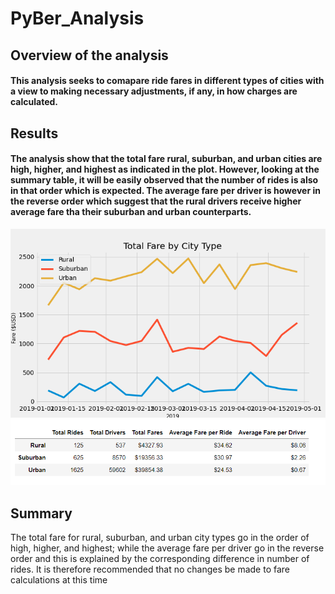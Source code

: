 # PyBer_Analysis

## Overview of the analysis

#### This analysis seeks to comapare ride fares in different types of cities with a view to making necessary adjustments, if any, in how charges are calculated.


## Results

#### The analysis show that the total fare rural, suburban, and urban cities are high, higher, and highest as indicated in the plot. However, looking at the summary table, it will be easily observed that the number of rides is also in that order which is expected. The average fare per driver is however in the reverse order which suggest that the rural drivers receive higher average fare tha their suburban and urban counterparts.

![Total_Fare_by_City_Type](analysis/PyBer_fare_summary.png)
![Summary_Data_by_City_Type](analysis/summary_data.PNG)

## Summary
The total fare for rural, suburban, and urban city types go in the order of high, higher, and highest; while the average fare per driver go in the reverse order and this is explained by the corresponding difference in number of rides. It is therefore recommended that no changes be made to fare calculations at this time